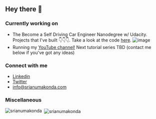 ## Hey there 👋

### Currently working on
- The Become a Self Driving Car Engineer Nanodegree w/ Udacity. Projects that I've built 👇👇👇. Take a look at the code <a href="https://github.com/srianumakonda/Become-a-Self-Driving-Car-Engineer">here</a>.
![image](lane_lines.gif)
- Running my <a href="https://www.youtube.com/channel/UC-u9uBbfrqDX0MU8UGoWtvQ">YouTube channel!</a> Next tutorial series TBD (contact me below if you've got any ideas)

### Connect with me
- <a href="https://www.linkedin.com/in/srianumakonda/">Linkedin</a>
- <a href="https://twitter.com/srianumakonda">Twitter</a>
- info@srianumakonda.com

### Miscellaneous

<p><img align="left" src="https://github-readme-stats.vercel.app/api/top-langs?username=srianumakonda&show_icons=true&locale=en&layout=compact" alt="srianumakonda" /></p>

<p>&nbsp;<img align="center" src="https://github-readme-stats.vercel.app/api?username=srianumakonda&show_icons=true&locale=en" alt="srianumakonda" /></p>

